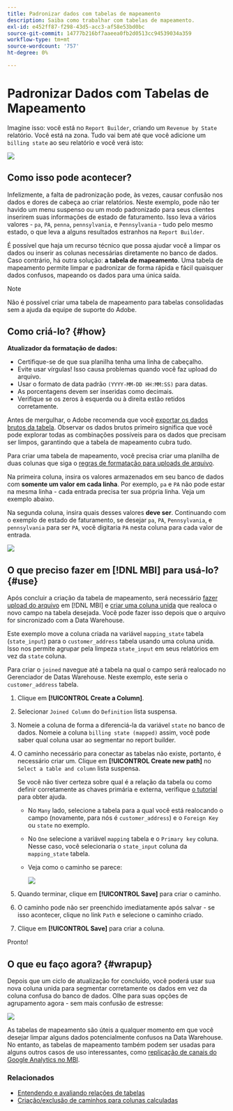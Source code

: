 ```yaml
---
title: Padronizar dados com tabelas de mapeamento
description: Saiba como trabalhar com tabelas de mapeamento.
exl-id: e452ff87-f298-43d5-acc3-af58e53bd0bc
source-git-commit: 14777b216bf7aaeea0fb2d0513cc94539034a359
workflow-type: tm+mt
source-wordcount: '757'
ht-degree: 0%

---
```


# Padronizar Dados com Tabelas de Mapeamento

Imagine isso: você está no `Report Builder`, criando um `Revenue by State` relatório. Você está na zona. Tudo vai bem até que você adicione um `billing state` ao seu relatório e você verá isto:

![](../../assets/Messy_State_Segments.png)

## Como isso pode acontecer?

Infelizmente, a falta de padronização pode, às vezes, causar confusão nos dados e dores de cabeça ao criar relatórios. Neste exemplo, pode não ter havido um menu suspenso ou um modo padronizado para seus clientes inserirem suas informações de estado de faturamento. Isso leva a vários valores - `pa`, `PA`, `penna`, `pennsylvania`, e `Pennsylvania` - tudo pelo mesmo estado, o que leva a alguns resultados estranhos na `Report Builder`.

É possível que haja um recurso técnico que possa ajudar você a limpar os dados ou inserir as colunas necessárias diretamente no banco de dados. Caso contrário, há outra solução: **a tabela de mapeamento**. Uma tabela de mapeamento permite limpar e padronizar de forma rápida e fácil quaisquer dados confusos, mapeando os dados para uma única saída.

>[!NOTE]
>
>Não é possível criar uma tabela de mapeamento para tabelas consolidadas sem a ajuda da equipe de suporte do Adobe.

## Como criá-lo? {#how}

**Atualizador da formatação de dados:**

* Certifique-se de que sua planilha tenha uma linha de cabeçalho.
* Evite usar vírgulas! Isso causa problemas quando você faz upload do arquivo.
* Usar o formato de data padrão `(YYYY-MM-DD HH:MM:SS)` para datas.
* As porcentagens devem ser inseridas como decimais.
* Verifique se os zeros à esquerda ou à direita estão retidos corretamente.

Antes de mergulhar, o Adobe recomenda que você [exportar os dados brutos da tabela](../../tutorials/export-raw-data.md). Observar os dados brutos primeiro significa que você pode explorar todas as combinações possíveis para os dados que precisam ser limpos, garantindo que a tabela de mapeamento cubra tudo.

Para criar uma tabela de mapeamento, você precisa criar uma planilha de duas colunas que siga o [regras de formatação para uploads de arquivo](../../data-analyst/importing-data/connecting-data/using-file-uploader.md).

Na primeira coluna, insira os valores armazenados em seu banco de dados com **somente um valor em cada linha**. Por exemplo, `pa` e `PA` não pode estar na mesma linha - cada entrada precisa ter sua própria linha. Veja um exemplo abaixo.

Na segunda coluna, insira quais desses valores **deve ser**. Continuando com o exemplo de estado de faturamento, se desejar `pa`, `PA`, `Pennsylvania`, e `pennsylvania` para ser `PA`, você digitaria `PA` nesta coluna para cada valor de entrada.

![](../../assets/Mapping_table_examples.jpg)

## O que preciso fazer em [!DNL MBI] para usá-lo? {#use}

Após concluir a criação da tabela de mapeamento, será necessário [fazer upload do arquivo](../../data-analyst/importing-data/connecting-data/using-file-uploader.md) em [!DNL MBI] e [criar uma coluna unida](../../data-analyst/data-warehouse-mgr/calc-column-types.md) que realoca o novo campo na tabela desejada. Você pode fazer isso depois que o arquivo for sincronizado com a Data Warehouse.

Este exemplo move a coluna criada na variável `mapping_state` tabela (`state_input`) para o `customer_address` tabela usando uma coluna unida. Isso nos permite agrupar pela limpeza `state_input` em seus relatórios em vez da `state` coluna.

Para criar o `joined` navegue até a tabela na qual o campo será realocado no Gerenciador de Datas Warehouse. Neste exemplo, este seria o `customer_address` tabela.

1. Clique em **[!UICONTROL Create a Column]**.
1. Selecionar `Joined Column` do `Definition` lista suspensa.
1. Nomeie a coluna de forma a diferenciá-la da variável `state` no banco de dados. Nomeie a coluna `billing state (mapped)` assim, você pode saber qual coluna usar ao segmentar no report builder.
1. O caminho necessário para conectar as tabelas não existe, portanto, é necessário criar um. Clique em **[!UICONTROL Create new path]**  no `Select a table and column` lista suspensa.

   Se você não tiver certeza sobre qual é a relação da tabela ou como definir corretamente as chaves primária e externa, verifique [o tutorial](../../data-analyst/data-warehouse-mgr/create-paths-calc-columns.md) para obter ajuda.

   * No `Many` lado, selecione a tabela para a qual você está realocando o campo (novamente, para nós é `customer_address`) e o `Foreign Key` ou `state` no exemplo.
   * No `One` selecione a variável `mapping` tabela e o `Primary key` coluna. Nesse caso, você selecionaria o `state_input` coluna da `mapping_state` tabela.
   * Veja como o caminho se parece:

      ![](../../assets/State_Mapping_Path.png)

1. Quando terminar, clique em **[!UICONTROL Save]** para criar o caminho.
1. O caminho pode não ser preenchido imediatamente após salvar - se isso acontecer, clique no link `Path` e selecione o caminho criado.
1. Clique em **[!UICONTROL Save]** para criar a coluna.

Pronto!

## O que eu faço agora? {#wrapup}

Depois que um ciclo de atualização for concluído, você poderá usar sua nova coluna unida para segmentar corretamente os dados em vez da coluna confusa do banco de dados. Olhe para suas opções de agrupamento agora - sem mais confusão de estresse:

![](../../assets/Clean_State_Segments.png)

As tabelas de mapeamento são úteis a qualquer momento em que você desejar limpar alguns dados potencialmente confusos na Data Warehouse. No entanto, as tabelas de mapeamento também podem ser usadas para alguns outros casos de uso interessantes, como [replicação de canais do Google Analytics no MBI](../data-warehouse-mgr/rep-google-analytics-channels.md).

### Relacionados

* [Entendendo e avaliando relações de tabelas](../data-warehouse-mgr/table-relationships.md)
* [Criação/exclusão de caminhos para colunas calculadas](../data-warehouse-mgr/create-paths-calc-columns.md)
